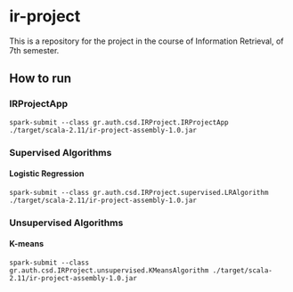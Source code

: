 # ir-project

This is a repository for the project in the course of Information Retrieval, of 7th semester.

## How to run

### IRProjectApp

```
spark-submit --class gr.auth.csd.IRProject.IRProjectApp ./target/scala-2.11/ir-project-assembly-1.0.jar
```

### Supervised Algorithms

#### Logistic Regression

```
spark-submit --class gr.auth.csd.IRProject.supervised.LRAlgorithm ./target/scala-2.11/ir-project-assembly-1.0.jar
```

### Unsupervised Algorithms

#### K-means

```
spark-submit --class gr.auth.csd.IRProject.unsupervised.KMeansAlgorithm ./target/scala-2.11/ir-project-assembly-1.0.jar
```
